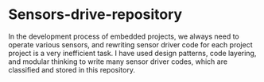 # Sensors-drive-repository
In the development process of embedded projects, we always need to operate various sensors, and rewriting sensor driver code for each project project is a very inefficient task. I have used design patterns, code layering, and modular thinking to write many sensor driver codes, which are classified and stored in this repository.
